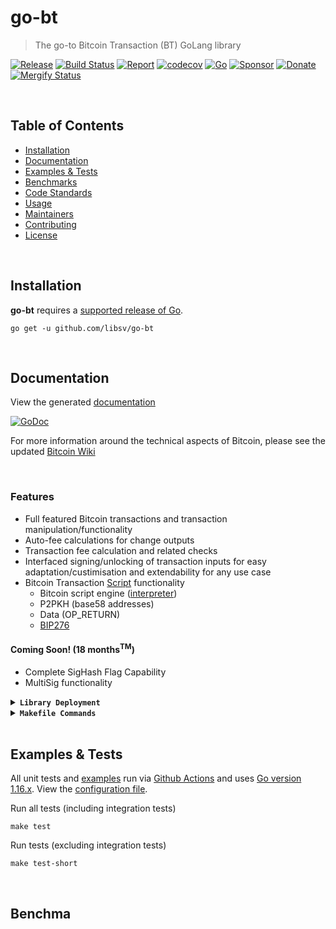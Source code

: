 # go-bt

> The go-to Bitcoin Transaction (BT) GoLang library  

[![Release](https://img.shields.io/github/release-pre/libsv/go-bt.svg?logo=github&style=flat&v=1)](https://github.com/libsv/go-bt/releases)
[![Build Status](https://img.shields.io/github/workflow/status/libsv/go-bt/run-go-tests?logo=github&v=3)](https://github.com/libsv/go-bt/actions)
[![Report](https://goreportcard.com/badge/github.com/libsv/go-bt?style=flat&v=1)](https://goreportcard.com/report/github.com/libsv/go-bt)
[![codecov](https://codecov.io/gh/libsv/go-bt/branch/master/graph/badge.svg?v=1)](https://codecov.io/gh/libsv/go-bt)
[![Go](https://img.shields.io/github/go-mod/go-version/libsv/go-bt?v=1)](https://golang.org/)
[![Sponsor](https://img.shields.io/badge/sponsor-libsv-181717.svg?logo=github&style=flat&v=3)](https://github.com/sponsors/libsv)
[![Donate](https://img.shields.io/badge/donate-bitcoin-ff9900.svg?logo=bitcoin&style=flat&v=3)](https://gobitcoinsv.com/#sponsor)
[![Mergify Status][mergify-status]][mergify]

[mergify]: https://mergify.io
[mergify-status]: https://img.shields.io/endpoint.svg?url=https://gh.mergify.io/badges/libsv/go-bt&style=flat
<br/>

## Table of Contents

- [Installation](#installation)
- [Documentation](#documentation)
- [Examples & Tests](#examples--tests)
- [Benchmarks](#benchmarks)
- [Code Standards](#code-standards)
- [Usage](#usage)
- [Maintainers](#maintainers)
- [Contributing](#contributing)
- [License](#license)

<br/>

## Installation

**go-bt** requires a [supported release of Go](https://golang.org/doc/devel/release.html#policy).

```shell script
go get -u github.com/libsv/go-bt
```

<br/>

## Documentation

View the generated [documentation](https://pkg.go.dev/github.com/libsv/go-bt)

[![GoDoc](https://godoc.org/github.com/libsv/go-bt?status.svg&style=flat)](https://pkg.go.dev/github.com/libsv/go-bt)

For more information around the technical aspects of Bitcoin, please see the updated [Bitcoin Wiki](https://wiki.bitcoinsv.io/index.php/Main_Page)

<br/>

### Features

- Full featured Bitcoin transactions and transaction manipulation/functionality
- Auto-fee calculations for change outputs
- Transaction fee calculation and related checks
- Interfaced signing/unlocking of transaction inputs for easy adaptation/custimisation and extendability for any use case
- Bitcoin Transaction [Script](bscript) functionality
  - Bitcoin script engine ([interpreter](bscript/interpreter))
  - P2PKH (base58 addresses)
  - Data (OP_RETURN)
  - [BIP276](https://github.com/moneybutton/bips/blob/master/bip-0276.mediawiki)

#### Coming Soon! (18 months<sup>TM</sup>)

- Complete SigHash Flag Capability
- MultiSig functionality

<details>
<summary><strong><code>Library Deployment</code></strong></summary>
<br/>

[goreleaser](https://github.com/goreleaser/goreleaser) for easy binary or library deployment to Github and can be installed via: `brew install goreleaser`.

The [.goreleaser.yml](.goreleaser.yml) file is used to configure [goreleaser](https://github.com/goreleaser/goreleaser).

Use `make release-snap` to create a snapshot version of the release, and finally `make release` to ship to production.
</details>

<details>
<summary><strong><code>Makefile Commands</code></strong></summary>
<br/>

View all `makefile` commands

```shell script
make help
```

List of all current commands:

```text
all                  Runs multiple commands
clean                Remove previous builds and any test cache data
clean-mods           Remove all the Go mod cache
coverage             Shows the test coverage
godocs               Sync the latest tag with GoDocs
help                 Show this help message
install              Install the application
install-go           Install the application (Using Native Go)
lint                 Run the golangci-lint application (install if not found)
release              Full production release (creates release in Github)
release              Runs common.release then runs godocs
release-snap         Test the full release (build binaries)
release-test         Full production test release (everything except deploy)
replace-version      Replaces the version in HTML/JS (pre-deploy)
tag                  Generate a new tag and push (tag version=0.0.0)
tag-remove           Remove a tag if found (tag-remove version=0.0.0)
tag-update           Update an existing tag to current commit (tag-update version=0.0.0)
test                 Runs vet, lint and ALL tests
test-ci              Runs all tests via CI (exports coverage)
test-ci-no-race      Runs all tests via CI (no race) (exports coverage)
test-ci-short        Runs unit tests via CI (exports coverage)
test-short           Runs vet, lint and tests (excludes integration tests)
uninstall            Uninstall the application (and remove files)
update-linter        Update the golangci-lint package (macOS only)
vet                  Run the Go vet application
```

</details>

<br/>

## Examples & Tests

All unit tests and [examples](examples) run via [Github Actions](https://github.com/libsv/go-bt/actions) and
uses [Go version 1.16.x](https://golang.org/doc/go1.16). View the [configuration file](.github/workflows/run-tests.yml).

Run all tests (including integration tests)

```shell script
make test
```

Run tests (excluding integration tests)

```shell script
make test-short
```

<br/>

## Benchma